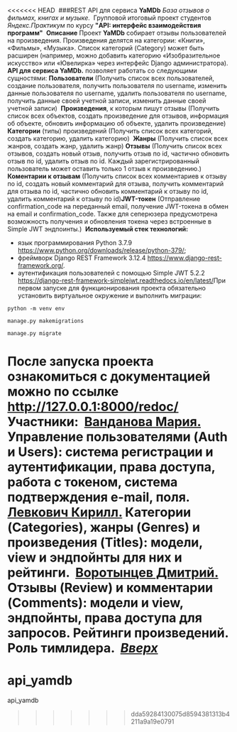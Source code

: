 <<<<<<< HEAD
<a id="anchor"></a>
​
###REST API для сервиса **YaMDb** 
_База отзывов о фильмах, книгах и музыке._
​
Групповой итоговый проект студентов _Яндекс.Практикум_ по курсу **"API: интерфейс взаимодействия программ"**
​
**Описание**
Проект **YaMDb** собирает отзывы пользователей на произведения. 
Произведения делятся на категории: «Книги», «Фильмы», «Музыка». 
Список категорий (Category) может быть расширен (например, можно добавить категорию 
«Изобразительное искусство» или «Ювелирка» через интерфейс Django администратора).
​
**API для сервиса YaMDb.** позволяет работать со следующими сущностями:
​
**Пользователи** (Получить список всех пользователей, создание пользователя, получить пользователя по username, изменить данные пользователя по username, удалить пользователя по username, получить данные своей учетной записи, изменить данные своей учетной записи)
​
**Произведения**, к которым пишут отзывы (Получить список всех объектов, создать произведение для отзывов, информация об объекте, обновить информацию об объекте, удалить произведение)
​
**Категории** (типы) произведений (Получить список всех категорий, создать категорию, удалить категорию)
​
**Жанры** (Получить список всех жанров, создать жанр, удалить жанр)
​
**Отзывы** (Получить список всех отзывов, создать новый отзыв, получить отзыв по id, частично обновить отзыв по id, удалить отзыв по id. Каждый зарегистрированный пользователь может оставить только 1 отзыв к произведению.)
​
**Коментарии к отзывам** (Получить список всех комментариев к отзыву по id, создать новый комментарий для отзыва, получить комментарий для отзыва по id, частично обновить комментарий к отзыву по id, удалить комментарий к отзыву по id)
​
**JWT-токен** (Отправление confirmation_code на переданный email, получение JWT-токена в обмен на email и confirmation_code. Также для сеперюзера предусмотрена возможность получения и обновления токена через встроенные в Simple JWT эндпоинты.)
​
**Используемый стек технологий:**
​
* язык программирования Python 3.7.9 https://www.python.org/downloads/release/python-379/;
* фреймворк Django REST Framework 3.12.4 https://www.django-rest-framework.org/.
* аутентификация пользователей с помощью Simple JWT 5.2.2 https://django-rest-framework-simplejwt.readthedocs.io/en/latest/
​
При первом запуске для функционирования проекта обязательно установить виртуальное окружение и выполнить миграции:
```
python -m venv env
```
```
manage.py makemigrations
```
```
manage.py migrate
```
​
После запуска проекта ознакомиться с документацией можно по ссылке http://127.0.0.1:8000/redoc/
​
​
**Участники:**
​
[Ванданова Мария.](https://github.com/sailormoon2111)
Управление пользователями (Auth и Users): система регистрации и аутентификации, права доступа, работа с токеном, система подтверждения e-mail, поля.
​
[Левкович Кирилл.](https://github.com/?????????)
Категории (Categories), жанры (Genres) и произведения (Titles): модели, view и эндпойнты для них и рейтинги.
​
[Воротынцев Дмитрий.](https://github.com/psyxopat154) 
Отзывы (Review) и комментарии (Comments): модели и view, эндпойнты, права доступа для запросов. Рейтинги произведений. Роль тимлидера.
​
_[Вверх](#anchor)_
=======
# api_yamdb
api_yamdb
>>>>>>> dda59284130075d8594381313b4211a9a19e0791
